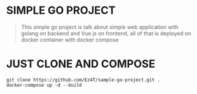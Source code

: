 # SIMPLE GO PROJECT 

> This simple go project is talk about simple web application with golang on backend and Vue js on frontend, all of that is deployed on docker container with docker compose  


# JUST CLONE AND COMPOSE

```
git clone https://github.com/Ez4T/sample-go-project.git .
docker-compose up -d --build
```